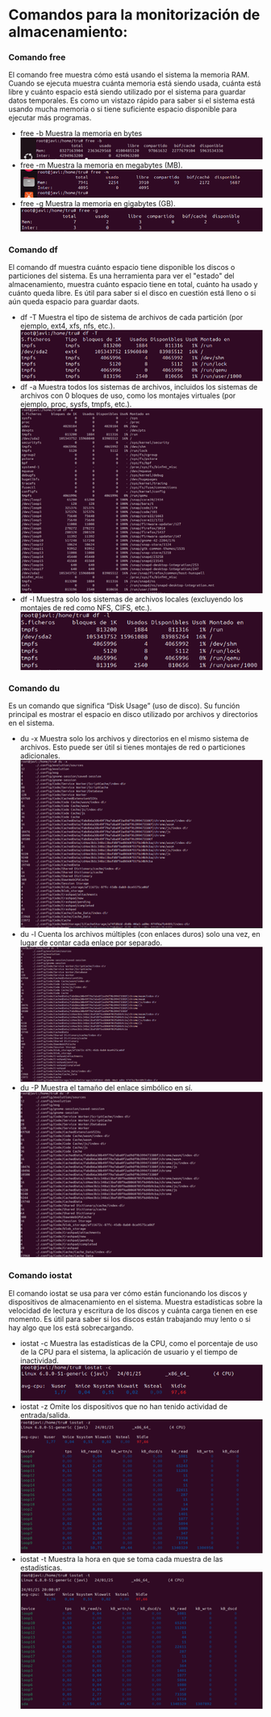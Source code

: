 # Comandos para la monitorización de almacenamiento:
### Comando free
El comando free muestra cómo está usando el sistema la memoria RAM. Cuando se ejecuta muestra cuánta memoria está siendo usada, cuánta está libre y cuánto espacio está siendo utilizado por el sistema para guardar datos temporales. Es como un vistazo rápido para saber si el sistema está usando mucha memoria o si tiene suficiente espacio disponible para ejecutar más programas.
- free -b  Muestra la memoria en bytes
![free](img/free-b.PNG)
- free -m  Muestra la memoria en megabytes (MB).
![free](img/free-m.PNG)
- free -g  Muestra la memoria en gigabytes (GB).
![free](img/free-g.PNG)

### Comando df
El comando df muestra cuánto espacio tiene disponible los discos o particiones del sistema. Es una herramienta para ver el "estado" del almacenamiento, muestra cuánto espacio tiene en total, cuánto ha usado y cuánto queda libre. Es útil para saber si el disco en cuestión está lleno o si aún queda espacio para guardar daots.
- df -T Muestra el tipo de sistema de archivos de cada partición (por ejemplo, ext4, xfs, nfs, etc.).
![ps](img/df-T.PNG)
- df -a Muestra todos los sistemas de archivos, incluidos los sistemas de archivos con 0 bloques de uso, como los montajes virtuales (por ejemplo, proc, sysfs, tmpfs, etc.).
![ps](img/df-a.PNG)
- df -l Muestra solo los sistemas de archivos locales (excluyendo los montajes de red como NFS, CIFS, etc.).
![ps](img/df-l.PNG)

### Comando du
Es un comando que significa “Disk Usage” (uso de disco). Su función principal es mostrar el espacio en disco utilizado por archivos y directorios en el sistema.
- du -x Muestra solo los archivos y directorios en el mismo sistema de archivos. Esto puede ser útil si tienes montajes de red o particiones adicionales.
![du](img/du-x.PNG)
- du -l Cuenta los archivos múltiples (con enlaces duros) solo una vez, en lugar de contar cada enlace por separado.
![du](img/du-l.PNG)
- du -P Muestra el tamaño del enlace simbólico en sí.
![du](img/du-P.PNG)

### Comando iostat
El comando iostat se usa para ver cómo están funcionando los discos y dispositivos de almacenamiento en el sistema. Muestra estadísticas sobre la velocidad de lectura y escritura de los discos y cuánta carga tienen en ese momento. Es útil para saber si los discos están trabajando muy lento o si hay algo que los está sobrecargando.
- iostat -c Muestra las estadísticas de la CPU, como el porcentaje de uso de la CPU para el sistema, la aplicación de usuario y el tiempo de inactividad.
![iostat](img/iostat-c.PNG)
- iostat -z Omite los dispositivos que no han tenido actividad de entrada/salida.
![iostat](img/iostat-z.PNG)
- iostat -t Muestra la hora en que se toma cada muestra de las estadísticas.
![iostat](img/iostat-t.PNG)
